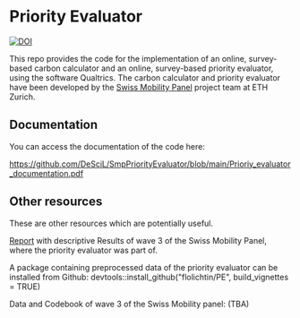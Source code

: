 # Priority Evaluator

[![DOI](https://zenodo.org/badge/DOI/10.5281/zenodo.14218066.svg)](https://doi.org/10.5281/zenodo.14218066)

This repo provides the code for the implementation of an online, survey-based carbon calculator and an online, survey-based priority evaluator, using the software Qualtrics. The carbon calculator and priority evaluator have been developed by the [Swiss Mobility Panel](https://istp.ethz.ch/research/swiss-mobility-panel.html) project team at ETH Zurich.


## Documentation
You can access the documentation of the code here: 

https://github.com/DeSciL/SmpPriorityEvaluator/blob/main/Prioriy_evaluator_documentation.pdf


## Other resources
These are other resources which are potentially useful.

[Report](https://doi.org/10.3929/ethz-b-000611650) with descriptive Results of wave 3 of the Swiss Mobility Panel, where the priority evaluator was part of.

A package containing preprocessed data of the priority evaluator can be installed from Github:
devtools::install_github("flolichtin/PE", build_vignettes = TRUE)


Data and Codebook of wave 3 of the Swiss Mobility panel:  (TBA)

